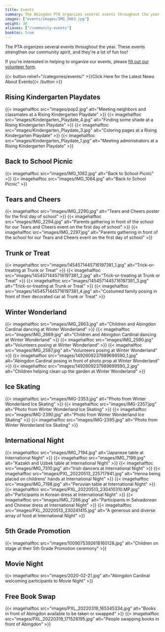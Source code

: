 ```yaml
---
title: Events
summary: The Abingdon PTA organizes several events throughout the year.
images: ["events/images/IMG_2663.jpg"]
weight: 30
aliases: ["/community-events"]
booktoc: true
---
```


The PTA organizes several events throughout the year. These events strengthen our community spirit, and they're a lot of fun too!

If you're interested in helping to organize our events, please [fill out our volunteer form](https://docs.google.com/forms/d/e/1FAIpQLSf50HFDkNfDxP5VfE2LzsxKbUPZdmRGQTeNEUhXkU_qLCLWZQ/viewform?usp=sf_link).

{{< button relref="/categories/events/" >}}Click Here for the Latest News About Events{{< /button >}}

## Rising Kindergarten Playdates

{{< imagehalftoc src="images/pop2.jpg" alt="Meeting neighbors and classmates at a Rising Kindergarten Playdate" >}}
{{< imagehalftoc src="images/Kindergarten_Playdate_4.jpg" alt="Finding some shade at a Rising Kindergarten Playdate" >}}
{{< imagehalftoc src="images/Kindergarten_Playdate_3.jpg" alt="Coloring pages at a Rising Kindergarten Playdate" >}}
{{< imagehalftoc src="images/Kindergarten_Playdate_1.jpg" alt="Meeting administrators at a Rising Kindergarten Playdate" >}}

## Back to School Picnic

{{< imagehalftoc src="images/IMG_1082.jpg" alt="Back to School Picnic" >}}
{{< imagehalftoc src="images/IMG_1084.jpg" alt="Back to School Picnic" >}}

## Tears and Cheers

{{< imagehalftoc src="images/IMG_2290.jpg" alt="Tears and Cheers poster for the first day of school" >}}
{{< imagehalftoc src="images/IMG_2294.jpg" alt="Parents gathering in front of the school for our Tears and Cheers event on the first day of school" >}}
{{< imagehalftoc src="images/IMG_2297.jpg" alt="Parents gathering in front of the school for our Tears and Cheers event on the first day of school" >}}

## Trunk or Treat

{{< imagehalftoc src="images/1454571445716197381_1.jpg" alt="Trick-or-treating at Trunk or Treat" >}}
{{< imagehalftoc src="images/1454571445716197381_2.jpg" alt="Trick-or-treating at Trunk or Treat" >}}
{{< imagehalftoc src="images/1454571445716197381_3.jpg" alt="Trick-or-treating at Trunk or Treat" >}}
{{< imagehalftoc src="images/1454571445716197381_4.jpg" alt="Costumed family posing in front of their decorated car at Trunk or Treat" >}}

## Winter Wonderland

{{< imagehalftoc src="images/IMG_2663.jpg" alt="Children and Abingdon Cardinal dancing at Winter Wonderland" >}}
{{< imagehalftoc src="images/IMG_2669.jpg" alt="Children and Abingdon Cardinal dancing at Winter Wonderland" >}}
{{< imagehalftoc src="images/IMG_2590.jpg" alt="Volunteers posing at Winter Wonderland" >}}
{{< imagehalftoc src="images/IMG_2587.jpg" alt="Volunteers posing at Winter Wonderland" >}}
{{< imagehalftoc src="images/1492609237989699590_1.jpg" alt="Abingdon Cardinal posing in front of photo prop at Winter Wonderland" >}}
{{< imagehalftoc src="images/1492609237989699590_2.jpg" alt="Children helping clean up the garden at Winter Wonderland" >}}

## Ice Skating

{{< imagehalftoc src="images/IMG-2353.jpg" alt="Photo from Winter Wonderland Ice Skating" >}}
{{< imagehalftoc src="images/IMG-2357.jpg" alt="Photo from Winter Wonderland Ice Skating" >}}
{{< imagehalftoc src="images/IMG-2390.jpg" alt="Photo from Winter Wonderland Ice Skating" >}}
{{< imagehalftoc src="images/IMG-2395.jpg" alt="Photo from Winter Wonderland Ice Skating" >}}

## International Night

{{< imagehalftoc src="images/IMG_7194.jpg" alt="Japanese table at International Night" >}}
{{< imagehalftoc src="images/IMG_7199.jpg" alt="Kazakh and Uzbek table at International Night" >}}
{{< imagehalftoc src="images/IMG_7310.jpg" alt="Irish dancers at International Night" >}}
{{< imagehalftoc src="images/PXL_20220513_225717941.jpg" alt="Henna being placed on childrens' hands at International Night" >}}
{{< imagehalftoc src="images/IMG_7198.jpg" alt="Peruvian table at International Night" >}}
{{< imagehalftoc src="images/PXL_20220513_230410310.MP.jpg" alt="Participants in Korean dress at International Night" >}}
{{< imagehalftoc src="images/IMG_7266.jpg" alt="Participants in Salvadorean and Chinese dress at International Night" >}}
{{< imagehalftoc src="images/PXL_20220513_230241415.jpg" alt="A generous and diverse array of food at International Night" >}}

## 5th Grade Promotion

{{< imagehalftoc src="images/1009075392618160128.jpg" alt="Children on stage at their 5th Grade Promotion ceremony" >}}

## Movie Night

{{< imagehalftoc src="images/2020-02-21.jpg" alt="Abingdon Cardinal welcoming participants to Movie Night" >}}

## Free Book Swap

{{< imagehalftoc src="images/PXL_20220319_165345334.jpg" alt="Books in front of Abingdon available to be taken or swapped" >}}
{{< imagehalftoc src="images/PXL_20220319_171526195.jpg" alt="People swapping books in front of Abingdon" >}}